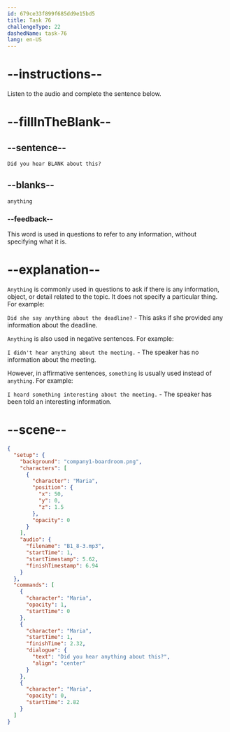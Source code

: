 ```yaml
---
id: 679ce33f899f685dd9e15bd5
title: Task 76
challengeType: 22
dashedName: task-76
lang: en-US
---
```


<!-- (Audio) Maria: Did you hear anything about this? -->

# --instructions--

Listen to the audio and complete the sentence below.

# --fillInTheBlank--

## --sentence--

`Did you hear BLANK about this?`

## --blanks--

`anything`

### --feedback--

This word is used in questions to refer to any information, without specifying what it is.

# --explanation--

`Anything` is commonly used in questions to ask if there is any information, object, or detail related to the topic. It does not specify a particular thing. For example:

`Did she say anything about the deadline?` - This asks if she provided any information about the deadline.  

`Anything` is also used in negative sentences. For example:

`I didn't hear anything about the meeting.` - The speaker has no information about the meeting.

However, in affirmative sentences, `something` is usually used instead of `anything`. For example:

`I heard something interesting about the meeting.` - The speaker has been told an interesting information.

# --scene--

```json
{
  "setup": {
    "background": "company1-boardroom.png",
    "characters": [
      {
        "character": "Maria",
        "position": {
          "x": 50,
          "y": 0,
          "z": 1.5
        },
        "opacity": 0
      }
    ],
    "audio": {
      "filename": "B1_8-3.mp3",
      "startTime": 1,
      "startTimestamp": 5.62,
      "finishTimestamp": 6.94
    }
  },
  "commands": [
    {
      "character": "Maria",
      "opacity": 1,
      "startTime": 0
    },
    {
      "character": "Maria",
      "startTime": 1,
      "finishTime": 2.32,
      "dialogue": {
        "text": "Did you hear anything about this?",
        "align": "center"
      }
    },
    {
      "character": "Maria",
      "opacity": 0,
      "startTime": 2.82
    }
  ]
}
```
